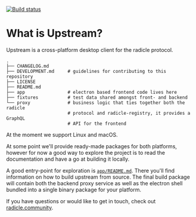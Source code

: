 [![Build status][ba]][st]

# What is Upstream?

Upstream is a cross-platform desktop client for the radicle protocol.

```
.
├── CHANGELOG.md
├── DEVELOPMENT.md     # guidelines for contributing to this repository
├── LICENSE
├── README.md
├── app                # electron based frontend code lives here
├── fixtures           # test data shared amongst front- and backend
└── proxy              # business logic that ties together both the radicle
                       # protocol and radicle-registry, it provides a GraphQL
                       # API for the frontend
```

At the moment we support Linux and macOS.

At some point we'll provide ready-made packages for both platforms, however
for now a good way to explore the project is to read the documentation and
have a go at building it locally.

A good entry-point for exploration is [`app/README.md`][re]. There
you'll find information on how to build upstream from source. The final build
package will contain both the backend proxy service as well as the electron
shell bundled into a single binary package for your platform.

If you have questions or would like to get in touch, check out
[radicle.community][rc].


[ba]: https://badge.buildkite.com/4fb43c6b471ab7cc26509eae235b0e4bbbaace11cc1848eae6.svg?branch=master
[st]: https://buildkite.com/monadic/radicle-upstream
[rc]: https://radicle.community
[re]: app/README.md
